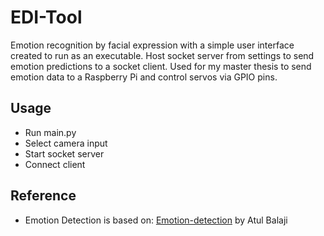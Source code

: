 # EDI-Tool

Emotion recognition by facial expression with a simple user interface created to run as an executable. Host socket server from settings to send emotion predictions to a socket client. Used for my master thesis to send emotion data to a Raspberry Pi and control servos via GPIO pins.

## Usage
- Run main.py
- Select camera input
- Start socket server
- Connect client

## Reference
- Emotion Detection is based on: [Emotion-detection](https://github.com/atulapra/Emotion-detection) by Atul Balaji
